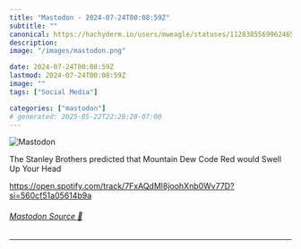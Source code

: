```yaml
---
title: "Mastodon - 2024-07-24T00:08:59Z"
subtitle: ""
canonical: https://hachyderm.io/users/mweagle/statuses/112838556996246596
description:
image: "/images/mastodon.png"

date: 2024-07-24T00:08:59Z
lastmod: 2024-07-24T00:08:59Z
image: ""
tags: ["Social Media"]

categories: ["mastodon"]
# generated: 2025-05-22T22:29:20-07:00
---
```

![Mastodon](/images/mastodon.png)

<p>The Stanley Brothers predicted that Mountain Dew Code Red would Swell Up Your Head</p><p><a href="https://open.spotify.com/track/7FxAQdMl8joohXnb0Wv77D?si=560cf51a05614b9a" target="_blank" rel="nofollow noopener noreferrer" translate="no"><span class="invisible">https://</span><span class="ellipsis">open.spotify.com/track/7FxAQdM</span><span class="invisible">l8joohXnb0Wv77D?si=560cf51a05614b9a</span></a></p>


###### [Mastodon Source 🐘](https://hachyderm.io/@mweagle/112838556996246596)

___
